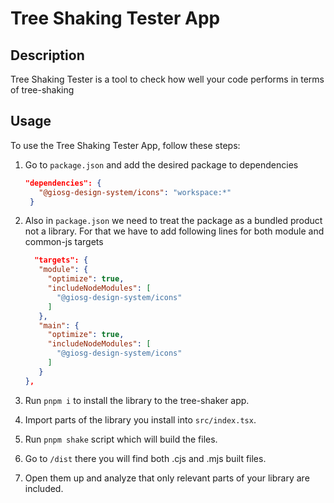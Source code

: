 # Tree Shaking Tester App

## Description

Tree Shaking Tester is a tool to check how well your code performs in terms of tree-shaking

## Usage

To use the Tree Shaking Tester App, follow these steps:

1. Go to `package.json` and add the desired package to dependencies
   ```json
   "dependencies": {
      "@giosg-design-system/icons": "workspace:*"
    }
   ```
2. Also in `package.json` we need to treat the package as a bundled product not a library. For that we have to add following lines for both module and common-js targets

   ```json
     "targets": {
      "module": {
        "optimize": true,
        "includeNodeModules": [
          "@giosg-design-system/icons"
        ]
      },
      "main": {
        "optimize": true,
        "includeNodeModules": [
          "@giosg-design-system/icons"
        ]
      }
   },

   ```

3. Run `pnpm i` to install the library to the tree-shaker app.
4. Import parts of the library you install into `src/index.tsx`.
5. Run `pnpm shake` script which will build the files.
6. Go to `/dist` there you will find both .cjs and .mjs built files.
7. Open them up and analyze that only relevant parts of your library are included.

